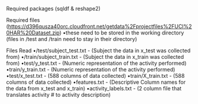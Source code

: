 Required packages (sqldf & reshape2)

Required files (https://d396qusza40orc.cloudfront.net/getdata%2Fprojectfiles%2FUCI%20HAR%20Dataset.zip)
 •these need to be stored in the working directory (files in /test and /train need to stay in their directory)
 
Files Read
 •/test/subject_test.txt - (Subject the data in x_test was collected from)
 •/train/subject_train.txt - (Subject the data in x_train was collected from)
 •test/y_test.txt - (Numeric representation of the activity performed)
 •train/y_train.txt - (Numeric representation of the activity performed)
 •test/x_test.txt - (588 columns of data collected) 
 •train/X_train.txt - (588 columns of data collected)
 •features.txt - (Descriptive Column names for the data from x_test and x_train)
 •activity_labels.txt - (2 column file that translates activity # to activity description)
